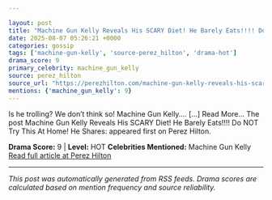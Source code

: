 ```yaml
---

layout: post
title: "Machine Gun Kelly Reveals His SCARY Diet! He Barely Eats!!!! Do NOT Try This At Home! He Shares:"""
date: 2025-08-07 05:26:21 +0000
categories: gossip
tags: ['machine-gun-kelly', 'source-perez_hilton', 'drama-hot']
drama_score: 9
primary_celebrity: machine_gun_kelly
source: perez_hilton
source_url: "https://perezhilton.com/machine-gun-kelly-reveals-his-scary-diet-he-barely-eats-do-not-try-this-at-home-he-shares/"""
mentions: {'machine_gun_kelly': 9}
---
```


Is he trolling? We don’t think so! Machine Gun Kelly…. [...] Read More... The post Machine Gun Kelly Reveals His SCARY Diet! He Barely Eats!!!! Do NOT Try This At Home! He Shares: appeared first on Perez Hilton.

**Drama Score:** 9 | **Level:** HOT **Celebrities Mentioned:** Machine Gun Kelly [Read full article at Perez Hilton](https://perezhilton.com/machine-gun-kelly-reveals-his-scary-diet-he-barely-eats-do-not-try-this-at-home-he-shares/)

---

*This post was automatically generated from RSS feeds. Drama scores are calculated based on mention frequency and source reliability.*